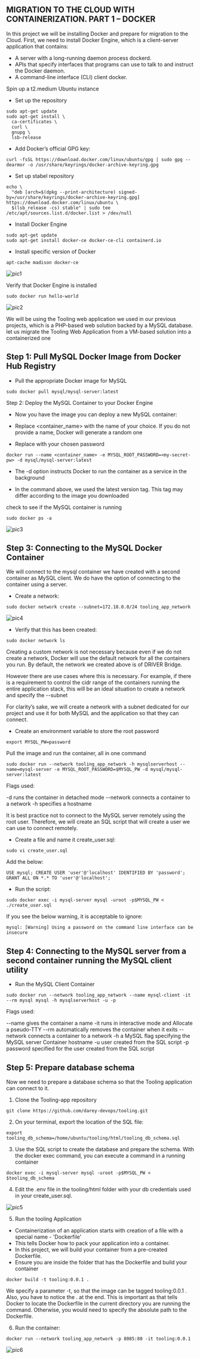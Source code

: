 ## __MIGRATION TO THE СLOUD WITH CONTAINERIZATION. PART 1 – DOCKER__

In this project we will be installing Docker and prepare for migration to the Cloud. First, we need to install Docker Engine, which is a client-server application that contains:

- A server with a long-running daemon process dockerd.
- APIs that specify interfaces that programs can use to talk to and instruct the Docker daemon.
- A command-line interface (CLI) client docker.


Spin up a t2.medium Ubuntu instance

- Set up the repository

```
sudo apt-get update
sudo apt-get install \
  ca-certificates \
  curl \
  gnupg \
  lsb-release
```


- Add Docker’s official GPG key:

```
curl -fsSL https://download.docker.com/linux/ubuntu/gpg | sudo gpg --dearmor -o /usr/share/keyrings/docker-archive-keyring.gpg
```

- Set up stabel repository

```
echo \
  "deb [arch=$(dpkg --print-architecture) signed-by=/usr/share/keyrings/docker-archive-keyring.gpg] https://download.docker.com/linux/ubuntu \
  $(lsb_release -cs) stable" | sudo tee /etc/apt/sources.list.d/docker.list > /dev/null
```

- Install Docker Engine

```
sudo apt-get update
sudo apt-get install docker-ce docker-ce-cli containerd.io
```

- Install specific version of Docker

```
apt-cache madison docker-ce
```
![pic1](./images/pic1.png)

Verify that Docker Engine is installed

```
sudo docker run hello-world
```
![pic2](./images/pic2.png)

We will be using the Tooling web application we used in our previous projects, which is a PHP-based web solution backed by a MySQL database. let us migrate the Tooling Web Application from a VM-based solution into a containerized one

## Step 1: Pull MySQL Docker Image from Docker Hub Registry


- Pull the appropriate Docker image for MySQL

```
sudo docker pull mysql/mysql-server:latest
```

Step 2: Deploy the MySQL Container to your Docker Engine

- Now you have the image you can deploy a new MySQL container:

- Replace <container_name> with the name of your choice. If you do not provide a name, Docker will generate a random one

- Replace with your chosen password

```
docker run --name <container_name> -e MYSQL_ROOT_PASSWORD=<my-secret-pw> -d mysql/mysql-server:latest
```
- The -d option instructs Docker to run the container as a service in the background

- In the command above, we used the latest version tag. This tag may differ according to the image you downloaded


check to see if the MySQL container is running

```
sudo docker ps -a 
```


![pic3](./images/pic3.png)

## Step 3: Connecting to the MySQL Docker Container

We will connect to the mysql container we have created with a second container as MySQL client. We do have the option of connecting to the container using a server.

- Create a network:

```
sudo docker network create --subnet=172.18.0.0/24 tooling_app_network
```

![pic4](./images/pic4.png)

- Verify that this has been created:

```
sudo docker network ls
```

Creating a custom network is not necessary because even if we do not create a network, Docker will use the default network for all the containers you run. By default, the network we created above is of DRIVER Bridge. 

However there are use cases where this is necessary. For example, if there is a requirement to control the cidr range of the containers running the entire application stack, this will be an ideal situation to create a network and specify the --subnet

For clarity’s sake, we will create a network with a subnet dedicated for our project and use it for both MySQL and the application so that they can connect.

- Create an environment variable to store the root password

```
export MYSQL_PW=password
```

Pull the image and run the container, all in one command 

```
sudo docker run --network tooling_app_network -h mysqlserverhost --name=mysql-server -e MYSQL_ROOT_PASSWORD=$MYSQL_PW -d mysql/mysql-server:latest
```

Flags used: 

-d runs the container in detached mode
--network connects a container to a network
-h specifies a hostname

It is best practice not to connect to the MySQL server remotely using the root user. Therefore, we will create an SQL script that will create a user we can use to connect remotely.

- Create a file and name it create_user.sql:

```
sudo vi create_user.sql
```

Add the below:

```
USE mysql; CREATE USER 'user'@'localhost' IDENTIFIED BY 'password';
GRANT ALL ON *.* TO 'user'@'localhost';
```

- Run the script: 

```
sudo docker exec -i mysql-server mysql -uroot -p$MYSQL_PW < ./create_user.sql
```

If you see the below warning, it is acceptable to ignore:

```
mysql: [Warning] Using a password on the command line interface can be insecure
```

## Step 4: Connecting to the MySQL server from a second container running the MySQL client utility

- Run the MySQL Client Container

```
sudo docker run --network tooling_app_network --name mysql-client -it --rm mysql mysql -h mysqlserverhost -u -p
```

Flags used:

--name gives the container a name
-it runs in interactive mode and Allocate a pseudo-TTY
--rm automatically removes the container when it exits
--network connects a container to a network
-h a MySQL flag specifying the MySQL server Container hostname
-u user created from the SQL script
-p password specified for the user created from the SQL script


## Step 5: Prepare database schema

Now we need to prepare a database schema so that the Tooling application can connect to it.

1. Clone the Tooling-app repository

```
git clone https://github.com/darey-devops/tooling.git
```

2. On your terminal, export the location of the SQL file:

```
export tooling_db_schema=/home/ubuntu/tooling/html/tooling_db_schema.sql
```

3. Use the SQL script to create the database and prepare the schema. With the docker exec command, you can execute a command in a running container

```
docker exec -i mysql-server mysql -uroot -p$MYSQL_PW < $tooling_db_schema 
```

4. Edit the .env file in the tooling/html folder with your db credentials used in your create_user.sql.

![pic5](./images/pic5.png)

5. Run the tooling Application 
- Containerization of an application starts with creation of a file with a special name - 'Dockerfile'
- This tells Docker how to pack your application into a container. 
- In this project, we will build your container from a pre-created Dockerfile.
- Ensure you are inside the folder that has the Dockerfile and build your container

```
docker build -t tooling:0.0.1 .
```

We specify a parameter -t, so that the image can be tagged tooling:0.0.1 . Also, you have to notice the . at the end. This is important as that tells Docker to locate the Dockerfile in the current directory you are running the command. Otherwise, you would need to specify the absolute path to the Dockerfile.

6. Run the container: 

```
docker run --network tooling_app_network -p 8085:80 -it tooling:0.0.1
```

![pic6](./images/pic6.png)
